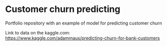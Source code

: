 # Customer churn predicting  

Portfolio repository with an example of model for predicting customer churn

Link to data on the kaggle.com: https://www.kaggle.com/adammaus/predicting-churn-for-bank-customers

